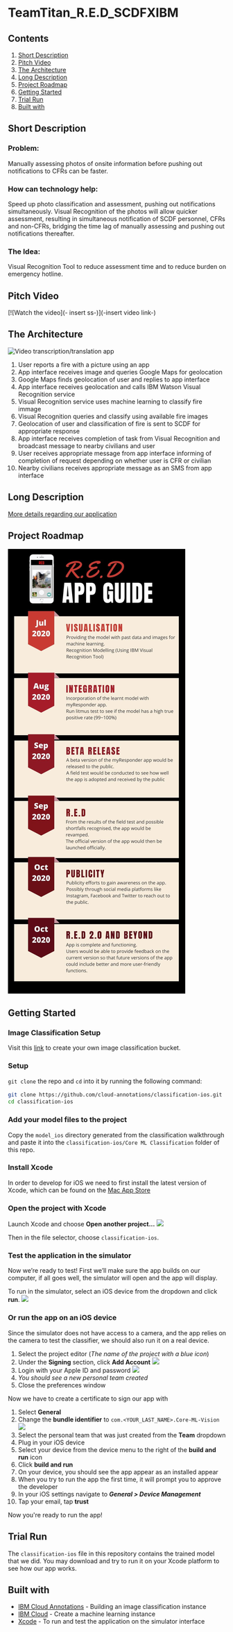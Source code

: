 # TeamTitan_R.E.D_SCDFXIBM

## Contents

1. [Short Description](#short-description)
1. [Pitch Video](#pitch-video)
1. [The Architecture](#the-architecture)
1. [Long Description](#long-description)
1. [Project Roadmap](#project-roadmap)
1. [Getting Started](#getting-started)
1. [Trial Run](#trial-run)
1. [Built with](#built-with)

## Short Description

### Problem: 
Manually assessing photos of onsite information before pushing out notifications to CFRs can be faster.
### How can technology help: 
Speed up photo classification and assessment, pushing out notifications simultaneously. Visual Recognition of the photos will allow quicker assessment, resulting in simultaneous notification of SCDF personnel, CFRs and non-CFRs, bridging the time lag of manually assessing and pushing out notifications thereafter.
### The Idea:
Visual Recognition Tool to reduce assessment time and to reduce burden on emergency hotline.

## Pitch Video
[![Watch the video](- insert ss-)](-insert video link-)

## The Architecture
![Video transcription/translation app](https://github.com/luajunan/TeamTitan_R.E.D_SCDFXIBM/blob/master/architect.jpeg)

1. User reports a fire with a picture using an app
2. App interface receives image and queries Google Maps for geolocation
3. Google Maps finds geolocation of user and replies to app interface
4. App interface receives geolocation and calls IBM Watson Visual Recognition service
5. Visual Recognition service uses machine learning to classify fire immage
6. Visual Recognition queries and classify using available fire images
7. Geolocation of user and classification of fire is sent to SCDF for appropriate response
8. App interface receives completion of task from Visual Recognition and broadcast message to nearby civilians and user
9. User receives appropriate message from app interface informing of completion of request depending on whether user is CFR or civilian
10. Nearby civilians receives appropriate message as an SMS from app interface

## Long Description
[More details regarding our application](DESCRIPTION.md)

## Project Roadmap

![Roadmap](RED.jpg)

## Getting Started

### Image Classification Setup
Visit this [link](https://cloud.annotations.ai/workshops/classification/index.html) to create your own image classification bucket.

### Setup
`git clone` the repo and `cd` into it by running the following command:

```bash
git clone https://github.com/cloud-annotations/classification-ios.git
cd classification-ios
```

### Add your model files to the project
Copy the `model_ios` directory generated from the classification walkthrough and paste it into the `classification-ios/Core ML Classification` folder of this repo.

### Install Xcode
In order to develop for iOS we need to first install the latest version of Xcode, which can be found on the [Mac App Store](https://itunes.apple.com/us/app/xcode/id497799835?mt=12)

### Open the project with Xcode
Launch Xcode and choose **Open another project...**
![](https://d2mxuefqeaa7sj.cloudfront.net/s_50BD1551C2CA022B9CF9D8DF0A28275DB7ACF3DBDD5764C0CB12B3AF3B1E0766_1541995654686_Screen+Shot+2018-11-11+at+10.18.30+PM.png)

Then in the file selector, choose `classification-ios`.

### Test the application in the simulator
Now we’re ready to test! First we’ll make sure the app builds on our computer, if all goes well, the simulator will open and the app will display.

To run in the simulator, select an iOS device from the dropdown and click **run**.
![](https://d2mxuefqeaa7sj.cloudfront.net/s_50BD1551C2CA022B9CF9D8DF0A28275DB7ACF3DBDD5764C0CB12B3AF3B1E0766_1541996500409_Screen+Shot+2018-11-11+at+10.25.24+PM2.png)

### Or run the app on an iOS device
Since the simulator does not have access to a camera, and the app relies on the camera to test the classifier, we should also run it on a real device.


1. Select the project editor (*The name of the project with a blue icon*)
1. Under the **Signing** section, click **Add Account**
![](https://bourdakos1.github.io/deprecated-cloud-annotations/assets/add_account.png)
1. Login with your Apple ID and password
![](https://bourdakos1.github.io/deprecated-cloud-annotations/assets/xcode_add_account.png)
1. *You should see a new personal team created*
1. Close the preferences window

Now we have to create a certificate to sign our app with
1. Select **General**
1. Change the **bundle identifier** to `com.<YOUR_LAST_NAME>.Core-ML-Vision`
![](https://bourdakos1.github.io/deprecated-cloud-annotations/assets/change_identifier.png)
1. Select the personal team that was just created from the **Team** dropdown
1. Plug in your iOS device
1. Select your device from the device menu to the right of the **build and run** icon
1. Click **build and run**
1. On your device, you should see the app appear as an installed appear
1. When you try to run the app the first time, it will prompt you to approve the developer
1. In your iOS settings navigate to ***General > Device Management***
1. Tap your email, tap **trust**

Now you're ready to run the app!

## Trial Run
The `classification-ios` file in this repository contains the trained model that we did. You may download and try to run it on your Xcode platform to see how our app works.

## Built with
* [IBM Cloud Annotations](https://cloud.annotations.ai/) - Building an image classification instance
* [IBM Cloud](https://cloud.ibm.com/) - Create a machine learning instance
* [Xcode](https://developer.apple.com/xcode/) - To run and test the application on the simulator interface
